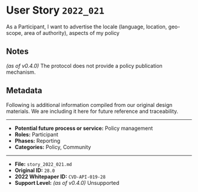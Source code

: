 
# User Story `2022_021` #

<!-- story-start -->As a Participant, I want to advertise the locale (language, location, geo-scope, area of authority), aspects of my policy<!-- story-end -->

## Notes ##

*(as of v0.4.0)*
The protocol does not provide a policy publication mechanism.


## Metadata ##

Following is additional information compiled from our original design materials.
We are including it here for future reference and traceability.

---

- **Potential future process or service:** Policy management
- **Roles:** Participant
- **Phases:** Reporting
- **Categories:** Policy, Community

---

- **File:** `story_2022_021.md`
- **Original ID:** `28.0`
- **2022 Whitepaper ID:** `CVD-API-019-28`
- **Support Level:** *(as of v0.4.0)* Unsupported
